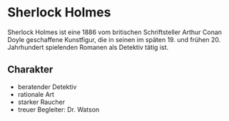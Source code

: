 # Sherlock Holmes

Sherlock Holmes ist eine 1886 vom britischen Schriftsteller Arthur Conan Doyle geschaffene Kunstfigur, die in seinen im späten 19. und frühen 20. Jahrhundert spielenden Romanen als Detektiv tätig ist. 


## Charakter 
* beratender Detektiv
* rationale Art
* starker Raucher
* treuer Begleiter: Dr. Watson


